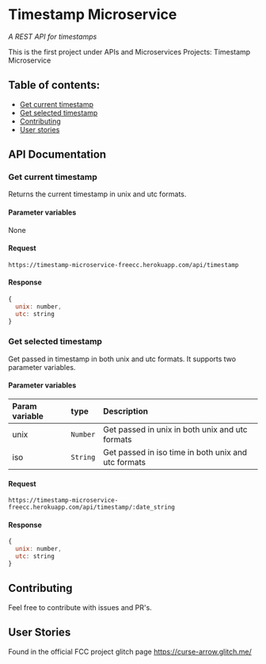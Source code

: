 # Timestamp Microservice

_A REST API for timestamps_

This is the first project under APIs and Microservices Projects: Timestamp Microservice

## Table of contents:

- [Get current timestamp](#get-current-timestamp)
- [Get selected timestamp](#get-selected-timestamp)
- [Contributing](#contributing)
- [User stories](#user-stories)

## API Documentation

### Get current timestamp

Returns the current timestamp in unix and utc formats.

#### Parameter variables

None

#### Request

```http
https://timestamp-microservice-freecc.herokuapp.com/api/timestamp
```

#### Response

```js
{
  unix: number,
  utc: string
}
```

### Get selected timestamp

Get passed in timestamp in both unix and utc formats. It supports two parameter variables.

#### Parameter variables

| Param variable | type     | Description                                         |
| :------------- | :------- | :-------------------------------------------------- |
| unix           | `Number` | Get passed in unix in both unix and utc formats     |
| iso            | `String` | Get passed in iso time in both unix and utc formats |

#### Request

```http
https://timestamp-microservice-freecc.herokuapp.com/api/timestamp/:date_string
```

#### Response

```js
{
  unix: number,
  utc: string
}
```

## Contributing

Feel free to contribute with issues and PR's.

## User Stories

Found in the official FCC project glitch page https://curse-arrow.glitch.me/
